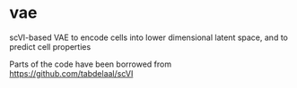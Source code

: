 # vae
scVI-based VAE to encode cells into lower dimensional latent space, and to predict cell properties  

Parts of the code have been borrowed from https://github.com/tabdelaal/scVI
